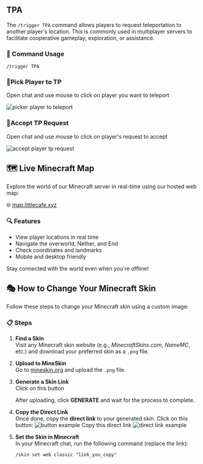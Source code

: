 ## TPA

The `/trigger TPA` command allows players to request teleportation to another player's location. This is commonly used in multiplayer servers to facilitate cooperative gameplay, exploration, or assistance.

### 📌 Command Usage

    /trigger TPA
### 📌Pick Player to TP
Open chat and use mouse to click on player you want to teleport

![picker player to teleport](https://i.imgur.com/VLSSlkP.png)
### 📌Accept TP Request
Open chat and use mouse to click on player's request to accept

![accept player tp request](https://i.imgur.com/IunqHq8.png)

## 🗺️ Live Minecraft Map

Explore the world of our Minecraft server in real-time using our hosted web map:

🌐 [map.littlecafe.xyz](https://map.littlecafe.xyz/)

### 🔍 Features
- View player locations in real time
- Navigate the overworld, Nether, and End
- Check coordinates and landmarks
- Mobile and desktop friendly

Stay connected with the world even when you're offline!

## 🎭 How to Change Your Minecraft Skin

Follow these steps to change your Minecraft skin using a custom image:

### 📋 Steps

1. **Find a Skin**  
   Visit any Minecraft skin website (e.g., *MinecraftSkins.com*, *NameMC*, etc.) and download your preferred skin as a `.png` file.

2. **Upload to MineSkin**  
   Go to [mineskin.org](https://mineskin.org/) and upload the `.png` file.

3. **Generate a Skin Link**  
Click on this button

   After uploading, click **GENERATE** and wait for the process to complete.

5. **Copy the Direct Link**  
   Once done, copy the **direct link** to your generated skin.
Click on this button:
![button example](https://i.imgur.com/zyWncA6.png)
Copy this direct link
![direct link example](https://i.imgur.com/tcw7Sef.png)
6. **Set the Skin in Minecraft**  
   In your Minecraft chat, run the following command (replace the link):
   ```plaintext
   /skin set web classic "link_you_copy"
